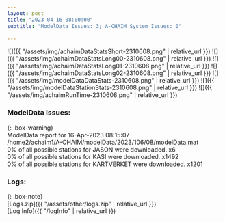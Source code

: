 ```yaml
---
layout: post
title: "2023-04-16 08:00:00"
subtitle: "ModelData Issues: 3; A-CHAIM System Issues: 0"

---
```


![]({{ "/assets/img/achaimDataStatsShort-2310608.png" | relative_url }})
![]({{ "/assets/img/achaimDataStatsLong00-2310608.png" | relative_url }})
![]({{ "/assets/img/achaimDataStatsLong01-2310608.png" | relative_url }})
![]({{ "/assets/img/achaimDataStatsLong02-2310608.png" | relative_url }})
![]({{ "/assets/img/modelDataDataStats-2310608.png" | relative_url }})
![]({{ "/assets/img/modelDataStationStats-2310608.png" | relative_url }})
![]({{ "/assets/img/achaimRunTime-2310608.png" | relative_url }})


### ModelData Issues:  
  
{: .box-warning}  
 ModelData report for 16-Apr-2023 08:15:07   
 /home2/achaim1/A-CHAIM/modelData/2023/106/08/modelData.mat   
 0% of all possible stations for JASON were downloaded. x6   
 0% of all possible stations for KASI were downloaded. x1492   
 0% of all possible stations for KARTVERKET were downloaded. x1201   
  


### Logs:  
  
{: .box-note}  
[Logs.zip]({{ "/assets/other/logs.zip" | relative_url }})  
[Log Info]({{ "/logInfo" | relative_url }})  
